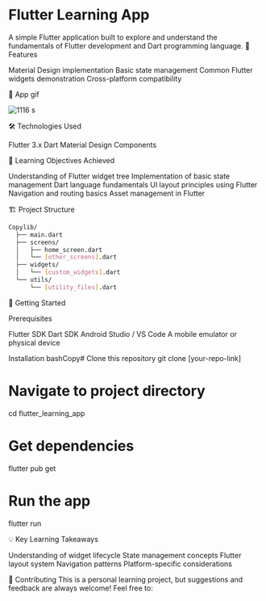 # Flutter Learning App

A simple Flutter application built to explore and understand the fundamentals of Flutter development and Dart programming language.
🚀 Features

Material Design implementation
Basic state management
Common Flutter widgets demonstration
Cross-platform compatibility

📱 App gif

![1116](https://github.com/user-attachments/assets/9039b5a1-748e-40d9-bcb7-8232413baccc)
s

🛠️ Technologies Used

Flutter 3.x
Dart
Material Design Components

🎯 Learning Objectives Achieved

Understanding of Flutter widget tree
Implementation of basic state management
Dart language fundamentals
UI layout principles using Flutter
Navigation and routing basics
Asset management in Flutter

🏗️ Project Structure
```bash
Copylib/
  ├── main.dart
  ├── screens/
  │   ├── home_screen.dart
  │   └── [other_screens].dart
  ├── widgets/
  │   └── [custom_widgets].dart
  └── utils/
      └── [utility_files].dart
```
🚦 Getting Started

Prerequisites

Flutter SDK
Dart SDK
Android Studio / VS Code
A mobile emulator or physical device


Installation
bashCopy# Clone this repository
git clone [your-repo-link]

# Navigate to project directory
cd flutter_learning_app

# Get dependencies
flutter pub get

# Run the app
flutter run


💡 Key Learning Takeaways

Understanding of widget lifecycle
State management concepts
Flutter layout system
Navigation patterns
Platform-specific considerations


🤝 Contributing
This is a personal learning project, but suggestions and feedback are always welcome! Feel free to:

